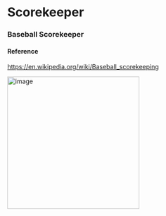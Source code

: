 # Scorekeeper
### Baseball Scorekeeper

#### Reference

https://en.wikipedia.org/wiki/Baseball_scorekeeping

<img src="https://upload.wikimedia.org/wikipedia/commons/1/1f/Pac_bell_scorecard.jpg" alt="image" width="300"/>
